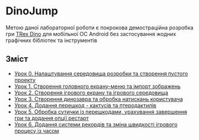 DinoJump
=======================

Метою даної лабораторної роботи є покрокова демостраційна розробка гри [TRex Dino](http://apps.thecodepost.org/trex/trex.html) для мобільної ОС Android без застосування жодних графічних бібліотек та інструментів

Зміст
-------------
- [Урок 0. Налаштування середовища розробки та створення пустого проекту](doc/task0.md)
- [Урок 1. Створення головного екрану-меню та імпорт зображень](doc/task1.md)
- [Урок 2. Створення ігрового екрану та ігрового середовища](doc/task2.md)
- [Урок 3. Створення динозавра та обробка натискань користувача](doc/task3.md)
- [Урок 4. Додання перешкод - кактусів та птеродактилів](doc/task4.md)
- [Урок 5. Обробка сутички із перешкодами, урахування завершення гри та додання опції рестарт](doc/task5.md)
- [Урок 6. Додання системи рекордів та зміна швидкості ігрового процесу із часом](doc/task6.md)


